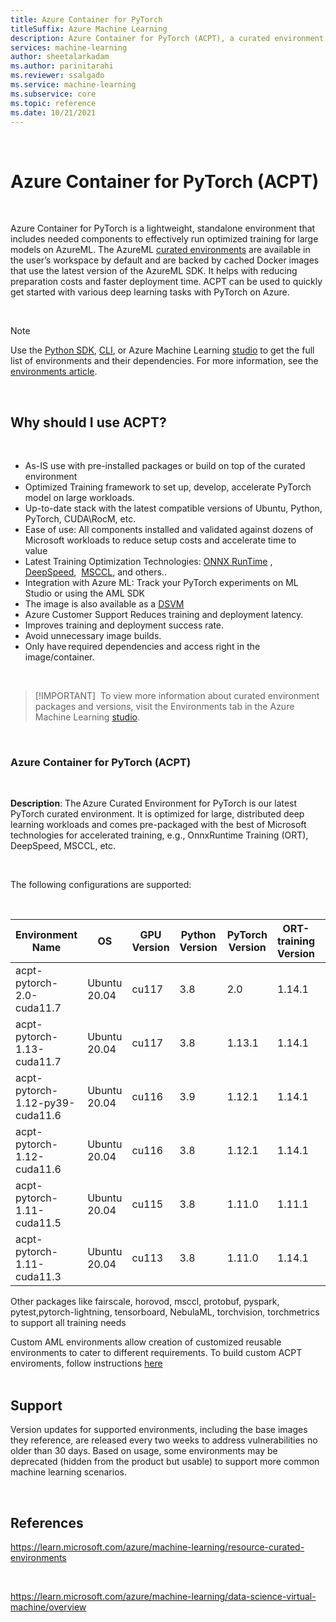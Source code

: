 ```yaml
---
title: Azure Container for PyTorch
titleSuffix: Azure Machine Learning
description: Azure Container for PyTorch (ACPT), a curated environment that includes the best of Microsoft technologies for training with PyTorch on Azure.
services: machine-learning
author: sheetalarkadam
ms.author: parinitarahi
ms.reviewer: ssalgado
ms.service: machine-learning
ms.subservice: core
ms.topic: reference
ms.date: 10/21/2021
---
```


 

# Azure Container for PyTorch (ACPT)

 

Azure Container for PyTorch is a lightweight, standalone environment that includes needed components to effectively run optimized training for large models on AzureML. The AzureML [curated environments](resource-curated-environments.md) are available in the user’s workspace by default and are backed by cached Docker images that use the latest version of the AzureML SDK. It helps with reducing preparation costs and faster deployment time. ACPT can be used to quickly get started with various deep learning tasks with PyTorch on Azure.

 

> [!NOTE]
> Use the [Python SDK](how-to-use-environments.md), [CLI](/cli/azure/ml/environment#az-ml-environment-list), or Azure Machine Learning [studio](how-to-manage-environments-in-studio.md) to get the full list of environments and their dependencies. For more information, see the [environments article](how-to-use-environments.md#use-a-curated-environment).

 

## Why should I use ACPT?

 

* As-IS use with pre-installed packages or build on top of the curated environment 
* Optimized Training framework to set up, develop, accelerate PyTorch model on large workloads. 
* Up-to-date stack with the latest compatible versions of Ubuntu, Python, PyTorch, CUDA\RocM, etc.   
* Ease of use: All components installed and validated against dozens of Microsoft workloads to reduce setup costs and accelerate time to value  
* Latest Training Optimization Technologies: [ONNX RunTime](https://onnxruntime.ai/) , [DeepSpeed](https://www.deepspeed.ai/),  [MSCCL](https://github.com/microsoft/msccl), and others.. 
* Integration with Azure ML: Track your PyTorch experiments on ML Studio or using the AML SDK  
* The image is also available as a [DSVM](https://azure.microsoft.com/products/virtual-machines/data-science-virtual-machines/)
* Azure Customer Support Reduces training and deployment latency.
* Improves training and deployment success rate.
* Avoid unnecessary image builds.
* Only have required dependencies and access right in the image/container. 

 

>[!IMPORTANT] 
> To view more information about curated environment packages and versions, visit the Environments tab in the Azure Machine Learning [studio](./how-to-manage-environments-in-studio.md).

 

### Azure Container for PyTorch (ACPT)

 


**Description**: The Azure Curated Environment for PyTorch is our latest PyTorch curated environment. It is optimized for large, distributed deep learning workloads and comes pre-packaged with the best of Microsoft technologies for accelerated training, e.g., OnnxRuntime Training (ORT), DeepSpeed, MSCCL, etc.

 

The following configurations are supported:

 

| Environment Name | OS | GPU Version| Python Version | PyTorch Version | ORT-training Version | DeepSpeed Version | torch-ort Version |
| --- | --- | --- | --- | --- | --- | --- | --- |
|acpt-pytorch-2.0-cuda11.7|Ubuntu 20.04|cu117|3.8|2.0|1.14.1|0.8.2 |0.14.0|
|acpt-pytorch-1.13-cuda11.7|Ubuntu 20.04|cu117|3.8|1.13.1|1.14.1|0.8.2| 1.14.0|
|acpt-pytorch-1.12-py39-cuda11.6|Ubuntu 20.04|cu116|3.9 |1.12.1|1.14.1| 0.8.2|1.14.0|
|acpt-pytorch-1.12-cuda11.6|Ubuntu 20.04|cu116|3.8|1.12.1|1.14.1|0.8.2| 1.14.0|
|acpt-pytorch-1.11-cuda11.5|Ubuntu 20.04|cu115|3.8|1.11.0|1.11.1|0.7.3| 1.11.0| 
|acpt-pytorch-1.11-cuda11.3|Ubuntu 20.04|cu113|3.8|1.11.0|1.14.1|0.8.2| 1.14.0| 



Other packages like fairscale, horovod, msccl, protobuf, pyspark, pytest,pytorch-lightning, tensorboard, NebulaML, torchvision, torchmetrics to support all training needs

Custom AML environments allow creation of customized reusable environments to cater to different requirements. To build custom ACPT enviroments, follow instructions [here](how-to-build-custom-acpt-env.md)  
 

## Support
Version updates for supported environments, including the base images they reference, are released every two weeks to address vulnerabilities no older than 30 days. Based on usage, some environments may be deprecated (hidden from the product but usable) to support more common machine learning scenarios.

 

## References
https://learn.microsoft.com/azure/machine-learning/resource-curated-environments

 

https://learn.microsoft.com/azure/machine-learning/data-science-virtual-machine/overview
